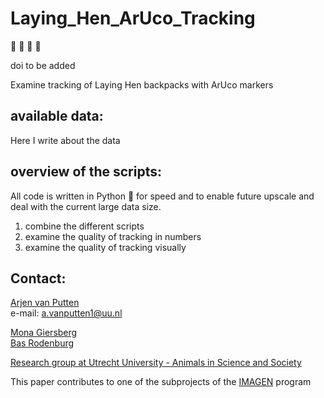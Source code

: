 # Laying_Hen_ArUco_Tracking
:baby_chick:
:hatched_chick:
:hatching_chick:
:chicken:

doi to be added



Examine tracking of Laying Hen backpacks with ArUco markers

## available data:
Here I write about the data

## overview of the scripts:
All code is written in Python :snake: for speed and to enable future upscale and deal with the current large data size. 


1. combine the different scripts
2. examine the quality of tracking in numbers
3. examine the quality of tracking visually


## Contact:
[Arjen van Putten](https://www.uu.nl/staff/AvanPutten) \
e-mail: a.vanputten1@uu.nl 

[Mona Giersberg ](https://www.uu.nl/staff/MFGiersberg) \
[Bas Rodenburg](https://www.uu.nl/staff/TBRodenburg
)


[Research group at Utrecht University - Animals in Science and Society](https://www.uu.nl/staff/organisationalchart/dgk/203/1036)

This paper contributes to one of the subprojects of the [IMAGEN](https://www.nwo.nl/onderzoeksprogrammas/perspectief/perspectief-toekenningen/animal-group-sensor-integrating-behavioural-dynamics-and-social-genetic-effects-to-improve-health-welfare-and-ecological-footprint-of-livestock-imagen) program 
